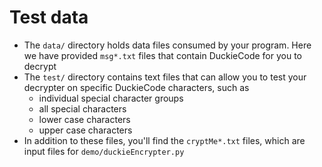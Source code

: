 # Test data 

*   The `data/` directory holds data files consumed by your program.  Here we have provided `msg*.txt` files that contain DuckieCode for you to decrypt
*   The `test/` directory contains text files that can allow you to test your decrypter on specific DuckieCode characters, such as
    *   individual special character groups
    *   all special characters
    *   lower case characters
    *   upper case characters
*   In addition to these files, you'll find the `cryptMe*.txt` files, which are input files for `demo/duckieEncrypter.py`
